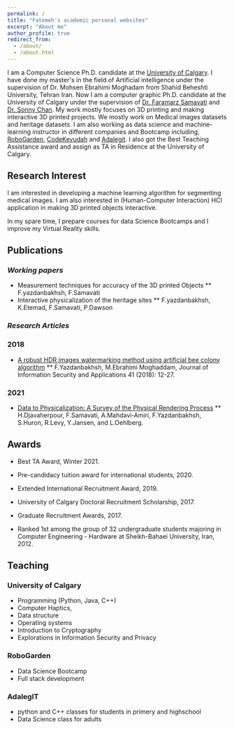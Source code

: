 ```yaml
---
permalink: /
title: "Fatemeh's academic personal websites"
excerpt: "About me"
author_profile: true
redirect_from: 
  - /about/
  - /about.html
---
```


I am a Computer Science Ph.D. candidate at the [University of Calgary](https://science.ucalgary.ca/computer-science). I have done my master's in the field of Artificial intelligence under the supervision of Dr. Mohsen Ebrahimi Moghadam from Shahid Beheshti University, Tehran Iran. Now I am a computer graphic Ph.D. candidate at the University of Calgary under the supervision of [Dr. Faramarz Samavati](https://pages.cpsc.ucalgary.ca/~samavati/) and [Dr. Sonny Chan](https://vt2.cpsc.ucalgary.ca/). My work mostly focuses on 3D printing and making interactive 3D printed projects. We mostly work on Medical images datasets and heritage datasets. I am also working as data science and machine-learning instructor in different companies and Bootcamp including, [RoboGarden](https://robogarden.ca/), [CodeKevudah](https://www.codekevudah.org/) and [Adalegit](https://adalegit.com/).
I also got the Best Teaching Assistance award and assign as TA in Residence at the University of Calgary.



## Research Interest

I am interested in developing a machine learning algorithm for segmenting medical images. I am also interested in (Human-Computer Interaction) HCI application in making 3D printed objects interactive.

In my spare time, I prepare courses for data Science Bootcamps and I improve my Virtual Reality skills.

## Publications
### _Working papers_
* Measurement techniques for accuracy of the 3D printed Objects
** F.yazdanbakhsh, F.Samavati
* Interactive physicalization of the heritage sites
** F.yazdanbakhsh, K.Etemad, F.Samavati, P.Dawson

### _Research Articles_

### 2018
* [A robust HDR images watermarking method using artificial bee colony algorithm](https://www.sciencedirect.com/science/article/pii/S2214212617301850?casa_token=2pcFhlPFYe8AAAAA:Ywn5MM6cmXQDFfXSeffsOD8-0U-hSIOe8gyIs3Z6UDUDegyH9koc02r02t7rByEYgEFGmkve)
** F.Yazdanbakhsh, M.Ebrahimi Moghaddam, Journal of Information Security and Applications 41 (2018): 12-27.

### 2021
* [Data to Physicalization: A Survey of the Physical Rendering Process](https://arxiv.org/pdf/2102.11175.pdf)
** H.Djavaherpour, F.Samavati, A.Mahdavi‐Amiri, F.Yazdanbakhsh, S.Huron, R.Levy, Y.Jansen, and L.Oehlberg. 

## Awards

* Best TA Award, Winter 2021.
* Pre-candidacy tuition award for international students, 2020.
* Extended International Recruitment Award, 2019.
* University of Calgary Doctoral Recruitment Scholarship, 2017.

* Graduate Recruitment Awards, 2017.
* Ranked 1st among the group of 32 undergraduate students majoring in Computer Engineering - Hardware at Sheikh-Bahaei University, Iran, 2012.


## Teaching 
### University of Calgary
* Programming (Python, Java, C++)
* Computer Haptics,
* Data structure  
* Operating systems
* Introduction to Cryptography
* Explorations in Information Security and Privacy
### RoboGarden
* Data Science Bootcamp
* Full stack development
### AdalegIT
* python and C++ classes for students in primery and highschool
* Data Science class for adults


